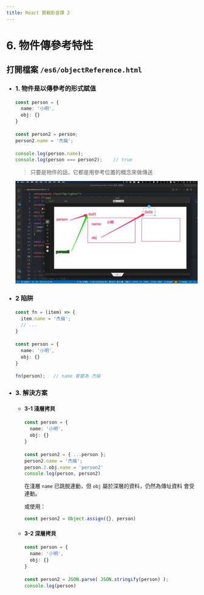 ```yaml
---
title: React 實戰影音課 2
---
```


# 6. 物件傳參考特性
## 打開檔案 `/es6/objectReference.html`
  - ### 1. 物件是以傳參考的形式賦值
    ```ts
    const person = {
      name: '小明',
      obj: {}
    }

    const person2 = person;
    person2.name = '杰倫';

    console.log(person.name);
    console.log(person === person2);    // true
    ```
    > 只要是物件的話，它都是用參考位置的概念來做傳送

    ![hexschoolReact1-2-6-1](../img/1/hexschoolReact1-2-6-1.png)

  - ### 2 陷阱
    ```ts
    const fn = (item) => {
      item.name = '杰倫';
      // ...
    }

    const person = {
      name: '小明',
      obj: {}
    }

    fn(person);   // name 會變為 杰倫
    ```

  - ### 3. 解決方案
    - #### 3-1 淺層拷貝
      ```ts
      const person = {
        name: '小明',
        obj: {}
      }

      const person2 = { ...person };
      person2.name = '杰倫';
      person.2.obj.name = 'person2'
      console.log(person, person2)
      ```
      在淺層 `name` 已跳脫連動，但 `obj` 屬於深層的資料，仍然為傳址資料 會受連動。

      或使用：
      ```ts
      const person2 = Object.assign({}, person)
      ```

    - #### 3-2 深層拷貝
        ```ts
        const person = {
          name: '小明',
          obj: {}
        }

        const person2 = JSON.parse( JSON.stringify(person) );
        console.log(person)
        ```


